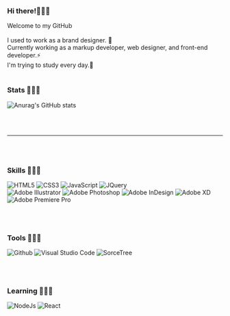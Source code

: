 <!--### Hi there 👋-->

<!--
**Zzomangs/Zzomangs** is a ✨ _special_ ✨ repository because its `README.md` (this file) appears on your GitHub profile.

Here are some ideas to get you started:

- 🔭 I’m currently working on ...
- 🌱 I’m currently learning ...
- 👯 I’m looking to collaborate on ...
- 🤔 I’m looking for help with ...
- 💬 Ask me about ...
- 📫 How to reach me: ...
- 😄 Pronouns: ...
- ⚡ Fun fact: ...
-->

### Hi there!👋👋👋
Welcome to my GitHub<br/><br/>
I used to work as a brand designer. 🔭<br/>
Currently working as a markup developer, web designer, and front-end developer.⚡ <br/>
I'm trying to study every day.📖
<br/>
<br/>

### Stats 🌱🌱🌱

![Anurag's GitHub stats](https://github-readme-stats.vercel.app/api?username=Zzomangs&show_icons=true&theme=gruvbox)

<br/>
<br/>
<hr/>
<br/>
<br/>


### Skills 💪💪💪
![HTML5](https://img.shields.io/badge/HTML5-E34F26.svg?&style=for-the-badge&logo=HTML5&logoColor=white)
![CSS3](https://img.shields.io/badge/CSS3-1572B6.svg?&style=for-the-badge&logo=CSS3&logoColor=white)
![JavaScript](https://img.shields.io/badge/JavaScript-f7df1e.svg?&style=for-the-badge&logo=Javascript&logoColor=black)
![JQuery](https://img.shields.io/badge/JQuery-0769AD.svg?&style=for-the-badge&logo=JQuery&logoColor=black)
</br>
![Adobe Illustrator](https://img.shields.io/badge/Adobe%20Illustrator-FF9A00.svg?&style=for-the-badge&logo=Adobe%20Illustrator&logoColor=black)
![Adobe Photoshop](https://img.shields.io/badge/Adobe%20Photoshop-31A8FF.svg?&style=for-the-badge&logo=Adobe%20Photoshop&logoColor=black)
![Adobe InDesign](https://img.shields.io/badge/Adobe%20InDesign-FF3366.svg?&style=for-the-badge&logo=Adobe%20InDesign&logoColor=black)
![Adobe XD](https://img.shields.io/badge/Adobe%20XD-FF61F6.svg?&style=for-the-badge&logo=Adobe%20XD&logoColor=black)
![Adobe Premiere Pro](https://img.shields.io/badge/Adobe%20Premiere%20Pro-9999FF.svg?&style=for-the-badge&logo=Adobe%20Premiere%20Pro&logoColor=black)




<br/>
<br/>

### Tools 🔨🔨🔨

![Github](https://img.shields.io/badge/Github-181717.svg?&style=for-the-badge&logo=Github&logoColor=white)
![Visual Studio Code](https://img.shields.io/badge/Visual%20Studio%20Code-007ACC.svg?&style=for-the-badge&logo=Visual%20Studio%20Code&logoColor=white)
![SorceTree](https://img.shields.io/badge/Sorce%20Tree-0052CC.svg?&style=for-the-badge&logo=Sorce%20Tree&logoColor=white)

<br/>
<br/>

### Learning 📖📖📖

![NodeJs](https://img.shields.io/badge/Node%20JS-339933.svg?&style=for-the-badge&logo=Node%20Js&logoColor=white)
![React](https://img.shields.io/badge/React-09D3AC.svg?&style=for-the-badge&logo=React&logoColor=black)

